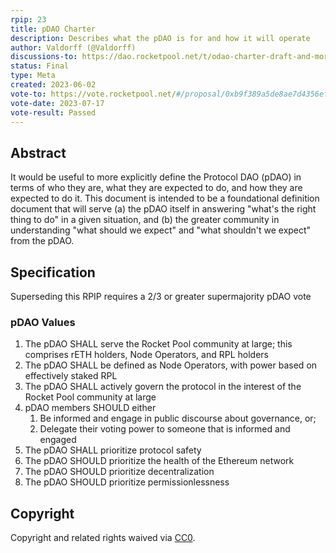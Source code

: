 ```yaml
---
rpip: 23
title: pDAO Charter
description: Describes what the pDAO is for and how it will operate
author: Valdorff (@Valdorff)
discussions-to: https://dao.rocketpool.net/t/odao-charter-draft-and-more/1832
status: Final
type: Meta
created: 2023-06-02
vote-to: https://vote.rocketpool.net/#/proposal/0xb9f389a5de8ae7d4356ef508fd5af7277fae88d66616fed5ef71aa9cc0f93fff
vote-date: 2023-07-17
vote-result: Passed
---
```


## Abstract
It would be useful to more explicitly define the Protocol DAO (pDAO) in terms of who they are, what they are
expected to do, and how they are expected to do it. This document is intended to be a foundational
definition document that will serve (a) the pDAO itself in answering "what's the right thing to do"
in a given situation, and (b) the greater community in understanding "what should we expect" and
"what shouldn't we expect" from the pDAO.

## Specification
Superseding this RPIP requires a 2/3 or greater supermajority pDAO vote

### pDAO Values
1. The pDAO SHALL serve the Rocket Pool community at large; this comprises rETH holders, Node Operators, and RPL holders
1. The pDAO SHALL be defined as Node Operators, with power based on effectively staked RPL
1. The pDAO SHALL actively govern the protocol in the interest of the Rocket Pool community at large
1. pDAO members SHOULD either
    1. Be informed and engage in public discourse about governance, or;
    1. Delegate their voting power to someone that is informed and engaged
1. The pDAO SHALL prioritize protocol safety
1. The pDAO SHOULD prioritize the health of the Ethereum network
1. The pDAO SHOULD prioritize decentralization
1. The pDAO SHOULD prioritize permissionlessness

## Copyright
Copyright and related rights waived via [CC0](https://creativecommons.org/publicdomain/zero/1.0/).
